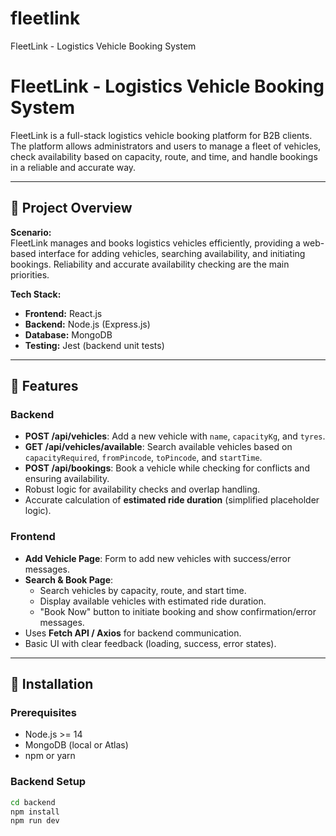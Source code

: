 # fleetlink
FleetLink - Logistics Vehicle Booking System
# FleetLink - Logistics Vehicle Booking System

FleetLink is a full-stack logistics vehicle booking platform for B2B clients. The platform allows administrators and users to manage a fleet of vehicles, check availability based on capacity, route, and time, and handle bookings in a reliable and accurate way.

---

## 📘 Project Overview

**Scenario:**  
FleetLink manages and books logistics vehicles efficiently, providing a web-based interface for adding vehicles, searching availability, and initiating bookings. Reliability and accurate availability checking are the main priorities.

**Tech Stack:**  
- **Frontend:** React.js  
- **Backend:** Node.js (Express.js)  
- **Database:** MongoDB  
- **Testing:** Jest (backend unit tests)

---

## 🎯 Features

### Backend
- **POST /api/vehicles**: Add a new vehicle with `name`, `capacityKg`, and `tyres`.
- **GET /api/vehicles/available**: Search available vehicles based on `capacityRequired`, `fromPincode`, `toPincode`, and `startTime`.
- **POST /api/bookings**: Book a vehicle while checking for conflicts and ensuring availability.
- Robust logic for availability checks and overlap handling.
- Accurate calculation of **estimated ride duration** (simplified placeholder logic).

### Frontend
- **Add Vehicle Page**: Form to add new vehicles with success/error messages.
- **Search & Book Page**:
  - Search vehicles by capacity, route, and start time.
  - Display available vehicles with estimated ride duration.
  - "Book Now" button to initiate booking and show confirmation/error messages.
- Uses **Fetch API / Axios** for backend communication.
- Basic UI with clear feedback (loading, success, error states).

---

## 🔧 Installation

### Prerequisites
- Node.js >= 14
- MongoDB (local or Atlas)
- npm or yarn

### Backend Setup
```bash
cd backend
npm install
npm run dev
